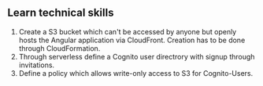 Learn technical skills
----------------------

1. Create a S3 bucket which can't be accessed by anyone but openly hosts the
   Angular application via CloudFront.
   Creation has to be done through CloudFormation.
2. Through serverless define a Cognito user directrory with signup through
   invitations.
3. Define a policy which allows write-only access to S3 for Cognito-Users.